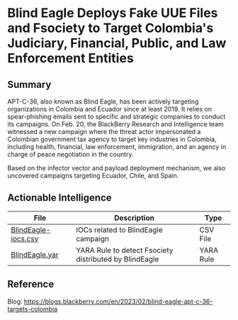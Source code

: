 # Blind Eagle Deploys Fake UUE Files and Fsociety to Target Colombia's Judiciary, Financial, Public, and Law Enforcement Entities

## Summary

APT-C-36, also known as Blind Eagle, has been actively targeting organizations in Colombia and Ecuador since at least 2019. It relies on spear-phishing emails sent to specific and strategic companies to conduct its campaigns. On Feb. 20, the BlackBerry Research and Intelligence team witnessed a new campaign where the threat actor impersonated a Colombian government tax agency to target key industries in Colombia, including health, financial, law enforcement, immigration, and an agency in charge of peace negotiation in the country.

Based on the infector vector and payload deployment mechanism, we also uncovered campaigns targeting Ecuador, Chile, and Spain.

## Actionable Intelligence

| File | Description | Type | 
|--------|--------|--------|
| [BlindEagle-iocs.csv](https://github.com/blackberry/threat-research-and-intelligence/blob/main/Blogs%20%26%20Reports/Blogs/2023-02-15%20-%20DarkBit%20Ransomware%20Targets%20Israel%20with%20Command-Line%20Options%20and%20Optimized%20Encryption%20Routines/BlindEagle-iocs.csv) | IOCs related to BlindEagle campaign | CSV File |
| [BlindEagle.yar](https://github.com/blackberry/threat-research-and-intelligence/blob/main/Blogs%20%26%20Reports/Blogs/2023-02-27%20-%20Blind%20Eagle%20Deploys%20Fake%20UUE%20Files%20and%20Fsociety%20to%20Target%20Colombia%27s%20Judiciary%2C%20Financial%2C%20Public%2C%20and%20Law%20Enforcement%20Entities/BlindEagle.yar) | YARA Rule to detect Fsociety distributed by BlindEagle | YARA Rule |

## Reference

Blog: https://blogs.blackberry.com/en/2023/02/blind-eagle-apt-c-36-targets-colombia